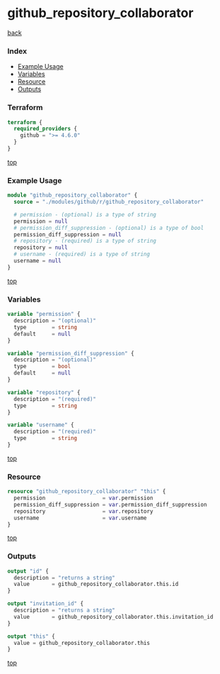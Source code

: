 # github_repository_collaborator

[back](../github.md)

### Index

- [Example Usage](#example-usage)
- [Variables](#variables)
- [Resource](#resource)
- [Outputs](#outputs)

### Terraform

```terraform
terraform {
  required_providers {
    github = ">= 4.6.0"
  }
}
```

[top](#index)

### Example Usage

```terraform
module "github_repository_collaborator" {
  source = "./modules/github/r/github_repository_collaborator"

  # permission - (optional) is a type of string
  permission = null
  # permission_diff_suppression - (optional) is a type of bool
  permission_diff_suppression = null
  # repository - (required) is a type of string
  repository = null
  # username - (required) is a type of string
  username = null
}
```

[top](#index)

### Variables

```terraform
variable "permission" {
  description = "(optional)"
  type        = string
  default     = null
}

variable "permission_diff_suppression" {
  description = "(optional)"
  type        = bool
  default     = null
}

variable "repository" {
  description = "(required)"
  type        = string
}

variable "username" {
  description = "(required)"
  type        = string
}
```

[top](#index)

### Resource

```terraform
resource "github_repository_collaborator" "this" {
  permission                  = var.permission
  permission_diff_suppression = var.permission_diff_suppression
  repository                  = var.repository
  username                    = var.username
}
```

[top](#index)

### Outputs

```terraform
output "id" {
  description = "returns a string"
  value       = github_repository_collaborator.this.id
}

output "invitation_id" {
  description = "returns a string"
  value       = github_repository_collaborator.this.invitation_id
}

output "this" {
  value = github_repository_collaborator.this
}
```

[top](#index)